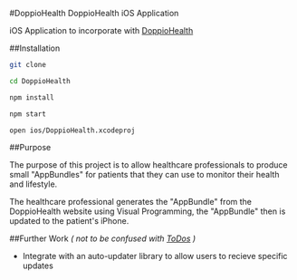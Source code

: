 #DoppioHealth
DoppioHealth iOS Application

iOS Application to incorporate with [DoppioHealth](https://github.com/tmhn/doppio)

##Installation
```bash
git clone

cd DoppioHealth

npm install

npm start

open ios/DoppioHealth.xcodeproj
```

##Purpose

The purpose of this project is to allow healthcare professionals to produce small "AppBundles" for patients that they can use to monitor their health and lifestyle. 

The healthcare professional generates the "AppBundle" from the DoppioHealth website using Visual Programming, the "AppBundle" then is updated to the patient's iPhone. 


##Further Work
_\( not to be confused with [ToDos](https://github.com/tmhn/doppio-health/blob/master/todo.md) \)_

* Integrate with an auto-updater library to allow users to recieve specific updates
